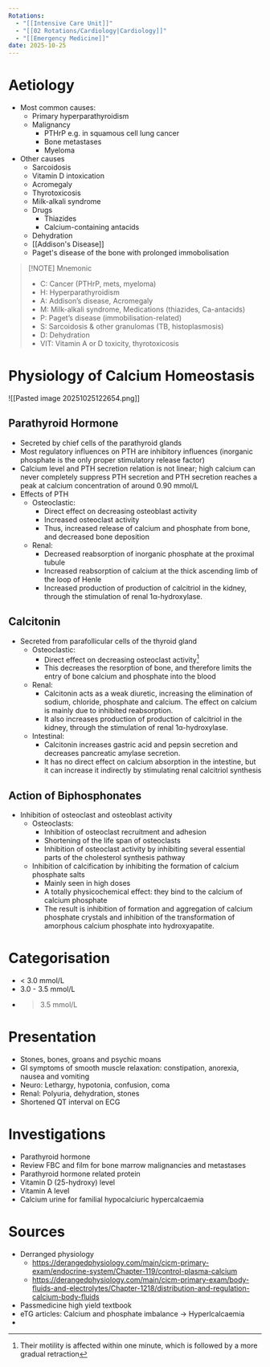 ```yaml
---
Rotations:
  - "[[Intensive Care Unit]]"
  - "[[02 Rotations/Cardiology|Cardiology]]"
  - "[[Emergency Medicine]]"
date: 2025-10-25
---
```

# Aetiology
- Most common causes:
	- Primary hyperparathyroidism
	- Malignancy
		- PTHrP e.g. in squamous cell lung cancer
		- Bone metastases
		- Myeloma
- Other causes
	- Sarcoidosis
	- Vitamin D intoxication
	- Acromegaly
	- Thyrotoxicosis
	- Milk-alkali syndrome
	- Drugs
		- Thiazides
		- Calcium-containing antacids
	- Dehydration
	- [[Addison's Disease]]
	- Paget's disease of the bone with prolonged immobolisation

> [!NOTE] Mnemonic
> - C: Cancer (PTHrP, mets, myeloma) 
> - H: Hyperparathyroidism 
> - A: Addison’s disease, Acromegaly 
> - M: Milk-alkali syndrome, Medications (thiazides, Ca-antacids) 
> - P: Paget’s disease (immobilisation-related) 
> - S: Sarcoidosis & other granulomas (TB, histoplasmosis) 
> - D: Dehydration 
> - VIT: Vitamin A or D toxicity, thyrotoxicosis
# Physiology of Calcium Homeostasis
![[Pasted image 20251025122654.png]]
## Parathyroid Hormone
- Secreted by chief cells of the parathyroid glands
- Most regulatory influences on PTH are inhibitory influences (inorganic phosphate is the only proper stimulatory release factor)
- Calcium level and PTH secretion relation is not linear; high calcium can never completely suppress PTH secretion and PTH secretion reaches a peak at calcium concentration of around 0.90 mmol/L
- Effects of PTH
	- Osteoclastic:
	    - Direct effect on decreasing osteoblast activity
	    - Increased osteoclast activity
	    - Thus, increased release of calcium and phosphate from bone, and decreased bone deposition
	- Renal:
	    - Decreased reabsorption of inorganic phosphate at the proximal tubule
	    - Increased reabsorption of calcium at the thick ascending limb of the loop of Henle 
	    - Increased production of production of calcitriol in the kidney, through the stimulation of renal 1α-hydroxylase.
## Calcitonin
- Secreted from parafollicular cells of the thyroid gland
	- Osteoclastic:
	    - Direct effect on decreasing osteoclast activity[^1] 
		- This decreases the resorption of bone, and therefore limits the entry of bone calcium and phosphate into the blood
    - Renal:
        - Calcitonin acts as a weak diuretic, increasing the elimination of sodium, chloride, phosphate and calcium. The effect on calcium is mainly due to inhibited reabsorption.
        - It also increases production of production of calcitriol in the kidney, through the stimulation of renal 1α-hydroxylase.
    - Intestinal:
        - Calcitonin increases gastric acid and pepsin secretion and decreases pancreatic amylase secretion.
        - It has no direct effect on calcium absorption in the intestine, but it can increase it indirectly by stimulating renal calcitriol synthesis
## Action of Biphosphonates
- Inhibition of osteoclast and osteoblast activity
	- Osteoclasts:
		- Inhibition of osteoclast recruitment and adhesion
		- Shortening of the life span of osteoclasts
		- Inhibition of osteoclast activity by inhibiting several essential parts of the cholesterol synthesis pathway
	- Inhibition of calcification by inhibiting the formation of calcium phosphate salts
		- Mainly seen in high doses
		- A totally physicochemical effect: they bind to the calcium of calcium phosphate
		- The result is inhibition of formation and aggregation of calcium phosphate crystals and inhibition of the transformation of amorphous calcium phosphate into hydroxyapatite.
# Categorisation
- < 3.0 mmol/L
- 3.0 - 3.5 mmol/L
- > 3.5 mmol/L
# Presentation
- Stones, bones, groans and psychic moans
- GI symptoms of smooth muscle relaxation: constipation, anorexia, nausea and vomiting
- Neuro: Lethargy, hypotonia, confusion, coma
- Renal: Polyuria, dehydration, stones
- Shortened QT interval on ECG
# Investigations
- Parathyroid hormone
- Review FBC and film for bone marrow malignancies and metastases
- Parathyroid hormone related protein
- Vitamin D (25-hydroxy) level
- Vitamin A level
- Calcium urine for familial hypocalciuric hypercalcaemia
# Sources
- Derranged physiology
	- https://derangedphysiology.com/main/cicm-primary-exam/endocrine-system/Chapter-119/control-plasma-calcium
	- https://derangedphysiology.com/main/cicm-primary-exam/body-fluids-and-electrolytes/Chapter-1218/distribution-and-regulation-calcium-body-fluids
- Passmedicine high yield textbook
- eTG articles: Calcium and phosphate imbalance -> Hyperlcalcaemia
- 

[^1]: Their motility is affected within one minute, which is followed by a more gradual retraction
